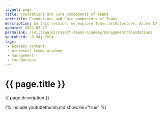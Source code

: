 ```yaml
---
layout: page
title: Foundations and Core components of Teams
sorttitle: Foundations and Core components of Teams
description: In this session, we explore Teams architecture, Azure AD integration, the significance of Office 365 groups, and seamless connections with SharePoint Online, OneDrive for Business, and Exchange Online. Discover the powerful ecosystem behind Teams!
updated: 2022-02-27
permalink: /skilling/microsoft-teams-academy/management/foundations
youtubeid: -0_94j-7mS4
tags: 
 - academy content
 - microsoft teams academy
 - management
 - foundations
---
```


# {{ page.title }}

{{ page.description }}

{% include youtubethumb.md showlink="true" %}